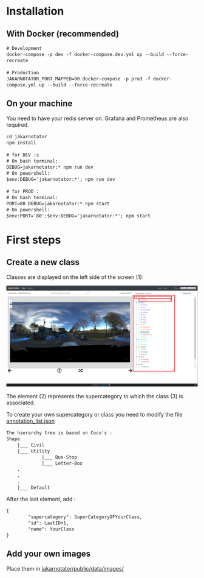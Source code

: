 # Installation
## With Docker (recommended)
```
# Development
docker-compose -p dev -f docker-compose.dev.yml up --build --force-recreate

# Production
JAKARNOTATOR_PORT_MAPPED=80 docker-compose -p prod -f docker-compose.yml up --build --force-recreate
```

## On your machine
You need to have your redis server on.
Grafana and Prometheus are also required.

```
cd jakarnotator
npm install

# for DEV :s
# On bash terminal:
DEBUG=jakarnotator:* npm run dev
# On powershell:
$env:DEBUG='jakarnotator:*'; npm run dev

# for PROD :
# On bash terminal:
PORT=80 DEBUG=jakarnotator:* npm start
# On powershell:
$env:PORT='80';$env:DEBUG='jakarnotator:*'; npm start
```

# First steps
## Create a new class
Classes are displayed on the left side of the screen (1):
<div align="center">
  <img src="doc/jakarnotator_annotation.png" width="700px" />
</div>

The element (2) represents the supercategory to which the class (3) is associated.

To create your own supercategory or class you need to modify the file [annotation_list.json](jakarnotator/public/data/annotation_list.json)
```
The hierarchy tree is based on Coco's :
Shape
    |___ Civil
    |___ Utility
             |___ Bus-Stop
             |___ Letter-Box
    .
    .
    .
    |___ Default
```

After the last element, add :
```
{
        "supercategory": SuperCategoryOFYourClass,
        "id": LastID+1,
        "name": YourClass
}
```

## Add your own images
Place them in [jakarnotator/public/data/images/](jakarnotator/public/data/images/)